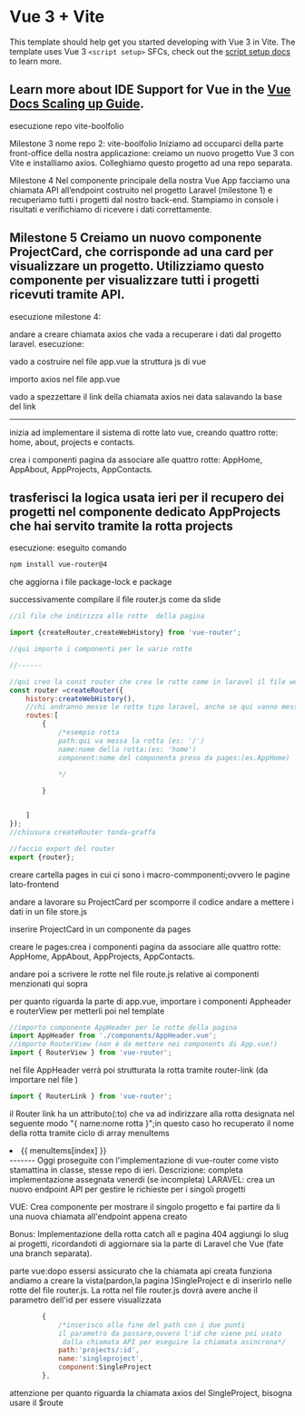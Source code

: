 # Vue 3 + Vite

This template should help get you started developing with Vue 3 in Vite. The template uses Vue 3 `<script setup>` SFCs, check out the [script setup docs](https://v3.vuejs.org/api/sfc-script-setup.html#sfc-script-setup) to learn more.

Learn more about IDE Support for Vue in the [Vue Docs Scaling up Guide](https://vuejs.org/guide/scaling-up/tooling.html#ide-support).
----
esecuzione repo vite-boolfolio

Milestone 3 nome repo 2: vite-boolfolio
Iniziamo ad occuparci della parte front-office della nostra applicazione: creiamo un nuovo progetto Vue 3 con Vite e installiamo axios. Colleghiamo questo progetto ad una repo separata.

Milestone 4
Nel componente principale della nostra Vue App facciamo una chiamata API all’endpoint costruito nel progetto Laravel (milestone 1) e recuperiamo tutti i progetti dal nostro back-end. Stampiamo in console i risultati e verifichiamo di ricevere i dati correttamente.

Milestone 5
Creiamo un nuovo componente ProjectCard, che corrisponde ad una card per visualizzare un progetto. Utilizziamo questo componente per visualizzare tutti i progetti ricevuti tramite API.
----
esecuzione milestone 4:

andare a creare chiamata axios che vada a recuperare i dati dal progetto laravel.
esecuzione:

vado a costruire nel file app.vue la struttura js di vue 

importo axios nel file app.vue

vado a spezzettare il link della chiamata axios nei data salavando la base del link 

-------------

inizia ad implementare il sistema di rotte lato vue, creando quattro rotte: home,  about, projects e contacts.

crea i componenti pagina da associare alle quattro rotte: AppHome, AppAbout, AppProjects, AppContacts.

trasferisci la logica usata ieri per il recupero dei progetti nel componente dedicato AppProjects che hai servito tramite la rotta projects
----

esecuzione:
eseguito comando 
```bash
npm install vue-router@4
```
che aggiorna i file package-lock e package

successivamente compilare il file router.js come da slide
```javascript
//il file che indirizza alle rotte  della pagina

import {createRouter,createWebHistory} from 'vue-router';

//qui importo i componenti per le varie rotte

//------

//qui creo la const router che crea le rotte come in laravel il file web.php
const router =createRouter({
    history:createWebHistory(),
    //chi andranno messe le rotte tipo laravel, anche se qui vanno messe in forma d'oggetto
    routes:[
        {
            /*esempio rotta 
            path:qui va messa la rotta (es: '/')
            name:nome della rotta:(es: 'home')
            component:nome del componenta preso da pages:(es.AppHome)
            
            */

        }


    ]
});
//chiusura createRouter tonda-graffa

//faccio export del router
export {router};

```
creare cartella pages in cui ci sono i macro-commponenti;ovvero le pagine lato-frontend

andare a lavorare su ProjectCard per scomporre il codice 
andare a mettere i dati in un file store.js

inserire ProjectCard in un componente da pages

creare le pages:crea i componenti pagina da associare alle quattro rotte: AppHome, AppAbout, AppProjects, AppContacts.

andare poi a scrivere le rotte nel file route.js relative ai componenti menzionati qui sopra 

per quanto riguarda la parte di app.vue, importare i componenti Appheader e routerView per metterli poi nel template

```javascript
//importo componente AppHeader per le rotte della pagina
import AppHeader from './components/AppHeader.vue';
//importo RouterView (non è da mettere nei components di App.vue!)
import { RouterView } from 'vue-router';


```
<template>
  <AppHeader></AppHeader>
  <router-view></router-view>

</template>

nel file AppHeader verrà poi strutturata la rotta tramite router-link (da importare nel file )

```javascript
import { RouterLink } from 'vue-router';

```
il Router link ha un attributo(:to) che va ad indirizzare alla rotta designata nel seguente modo 
"{ name:nome rotta }";in questo caso ho recuperato il nome della rotta tramite ciclo di array menuItems
<li v-for="(item, index) in menuItems" :key="index">
    <!-- invece che il tag anchor uso router link per indirizzare alle pagine -->
    <router-link :to="{ name:menuItems[index] }" class="nav-link">
    {{ menuItems[index] }}</router-link>
</li>
-------
Oggi proseguite con l'implementazione di vue-router come visto stamattina in classe, stesse repo di ieri.
Descrizione:
completa implementazione assegnata venerdi (se incompleta)
LARAVEL: crea un nuovo endpoint API per gestire le richieste per i singoli progetti

VUE: Crea componente per mostrare il singolo progetto e fai partire da li una nuova chiamata all'endpoint appena creato

Bonus:
Implementazione della rotta catch all e pagina 404
aggiungi lo slug ai progetti, ricordandoti di aggiornare sia la parte di Laravel  che Vue (fate una branch separata).

parte vue:dopo essersi assicurato che la chiamata api creata funziona andiamo a creare la vista(pardon,la pagina )SingleProject e di inserirlo nelle rotte del file router.js.
La rotta nel file router.js dovrà avere anche il parametro dell'id per essere visualizzata 
```javascript
        {   
            /*inserisco alla fine del path con i due punti 
            il parametro da passare,ovvero l'id che viene poi usato
             dalla chiamata API per eseguire la chiamata asincrona*/
            path:'projects/:id',
            name:'singleproject',
            component:SingleProject
        },
```
attenzione per quanto riguarda la chiamata axios del SingleProject, bisogna usare il $route
